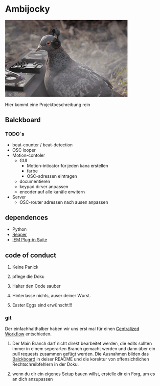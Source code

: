 # Ambijocky
![first ambijocky](doc/pix/gif1.gif)

Hier kommt eine Projektbeschreibung rein

## Balckboard

### TODO`s

- beat-counter / beat-detection
- OSC looper
- Motion-contoler
    - GUI
        - Motion-inticator für jeden kana erstellen
        - farbe
        - OSC-adressen eintragen
    - documentieren
    - keypad dirver anpassen
    - encoder auf alle kanäle erwitern
- Server
    - OSC-router adressen nach ausen anpassen

## dependences

- Python
- [Reaper](https://www.reaper.fm/)
- [IEM Plug-in Suite](https://plugins.iem.at/)

## code of conduct

1. Keine Panick

2. pflege die Doku

3. Halter den Code sauber

4. Hinterlasse nichts, auser deiner Wurst.

5. Easter Eggs sind erwünscht!!!

### git

Der einfachhalthalber haben wir uns erst mal für einen [Centralized Workflow](https://www.git-scm.com/book/en/v2/Distributed-Git-Distributed-Workflows) entschieden.

1. Der Main Branch darf nicht direkt bearbeitet werden, die edits sollten immer in einem seperarten Branch gemacht werden und dann über ein pull requests zusammen gefügt werden. Die Ausnahmen bilden das [Balckboard](#Balckboard) in deiser README und die korektur von offensichtlichen Rechtschreibfehlern in der Doku.

2. wenn du dir ein eigenes Setup bauen willst, erstelle dir ein Forg, um es an dich anzupassen
